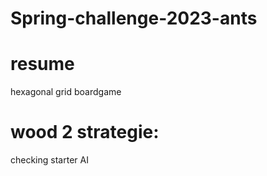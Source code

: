 # Spring-challenge-2023-ants
###

# resume
hexagonal grid boardgame

# wood 2 strategie: 
checking starter AI